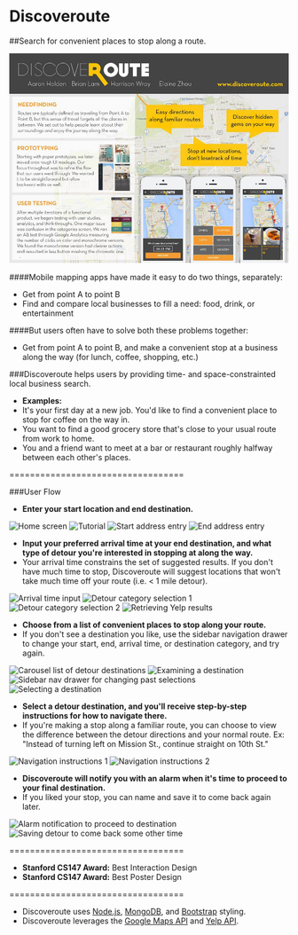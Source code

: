 Discoveroute
============

##Search for convenient places to stop along a route. 

![CS147 Poster](/public/images/final_poster.jpg)

####Mobile mapping apps have made it easy to do two things, separately: 

* Get from point A to point B
* Find and compare local businesses to fill a need: food, drink, or entertainment

####But users often have to solve both these problems together: 

* Get from point A to point B, and make a convenient stop at a business along the way (for lunch, coffee, shopping, etc.) 

###Discoveroute helps users by providing time- and space-constrainted local business search. 

* **Examples:** 
 * It's your first day at a new job. You'd like to find a convenient place to stop for coffee on the way in. 
 * You want to find a good grocery store that's close to your usual route from work to home. 
 * You and a friend want to meet at a bar or restaurant roughly halfway between each other's places. 

==================================

###User Flow

* **Enter your start location and end destination.** 

![Home screen](http://i102.photobucket.com/albums/m93/hwray/pic2s_zps15164cb2.png)
![Tutorial](http://i102.photobucket.com/albums/m93/hwray/pic1s_zpsd994f843.png)
![Start address entry](http://i102.photobucket.com/albums/m93/hwray/pic3_zps1e85f9fd.png)
![End address entry](http://i102.photobucket.com/albums/m93/hwray/pic4s_zps694710f7.png)

* **Input your preferred arrival time at your end destination, and what type of detour you're interested in stopping at along the way.**
 * Your arrival time constrains the set of suggested results. If you don't have much time to stop, Discoveroute will suggest locations that won't take much time off your route (i.e. < 1 mile detour). 

![Arrival time input](http://i102.photobucket.com/albums/m93/hwray/pic5s_zpsbae3438f.png)
![Detour category selection 1](http://i102.photobucket.com/albums/m93/hwray/pic6s_zps883c8fbc.png)
![Detour category selection 2](http://i102.photobucket.com/albums/m93/hwray/pic7s_zpsa6c054c6.png)
![Retrieving Yelp results](http://i102.photobucket.com/albums/m93/hwray/pic8_zps48f3bc63.png)

* **Choose from a list of convenient places to stop along your route.** 
 * If you don't see a destination you like, use the sidebar navigation drawer to change your start, end, arrival time, or destination category, and try again. 

![Carousel list of detour destinations](http://i102.photobucket.com/albums/m93/hwray/pic9s_zps61993822.png)
![Examining a destination](http://i102.photobucket.com/albums/m93/hwray/pic10s_zpsdc3283fe.png)
![Sidebar nav drawer for changing past selections](http://i102.photobucket.com/albums/m93/hwray/pic17s_zpsde132188.png)
![Selecting a destination](http://i102.photobucket.com/albums/m93/hwray/pic11s_zps79e7ba0e.png)

* **Select a detour destination, and you'll receive step-by-step instructions for how to navigate there.** 
 * If you're making a stop along a familiar route, you can choose to view the difference between the detour directions and your normal route. Ex: "Instead of turning left on Mission St., continue straight on 10th St." 

![Navigation instructions 1](http://i102.photobucket.com/albums/m93/hwray/pic12s_zpsf7696bac.png)
![Navigation instructions 2](http://i102.photobucket.com/albums/m93/hwray/pic13s_zps767162b1.png)

* **Discoveroute will notify you with an alarm when it's time to proceed to your final destination.** 
 * If you liked your stop, you can name and save it to come back again later. 

![Alarm notification to proceed to destination](http://i102.photobucket.com/albums/m93/hwray/pic15s_zpsc375af7f.png)
![Saving detour to come back some other time](http://i102.photobucket.com/albums/m93/hwray/pic16s_zps5708d612.png)

==================================

* **Stanford CS147 Award:** Best Interaction Design
* **Stanford CS147 Award:** Best Poster Design

==================================

* Discoveroute uses [Node.js](http://nodejs.org/), [MongoDB](http://www.mongodb.org/), and [Bootstrap](http://getbootstrap.com/) styling. 
* Discoveroute leverages the [Google Maps API](https://developers.google.com/maps/) and [Yelp API](http://www.yelp.com/developers). 
